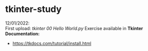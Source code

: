 # tkinter-study

12/01/2022:  
First upload: *tkinter 00 Hello World.py*
Exercise available in **Tkinter Documentation:**  
- https://tkdocs.com/tutorial/install.html